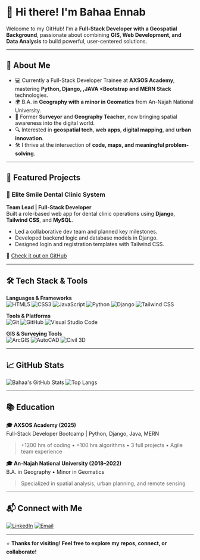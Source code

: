 # 👋 Hi there! I'm Bahaa Ennab

Welcome to my GitHub! I'm a **Full-Stack Developer with a Geospatial Background**, passionate about combining **GIS, Web Development, and Data Analysis** to build powerful, user-centered solutions.

---

## 🚀 About Me
- 💻 Currently a Full-Stack Developer Trainee at **AXSOS Academy**, mastering **Python, Django, ,JAVA <Bootstrap and MERN Stack** technologies.
- 🌍 B.A. in **Geography with a minor in Geomatics** from An-Najah National University.
- 🎯 Former **Surveyor** and **Geography Teacher**, now bringing spatial awareness into the digital world.
- 🔍 Interested in **geospatial tech**, **web apps**, **digital mapping**, and **urban innovation**.
- 🛠 I thrive at the intersection of **code, maps, and meaningful problem-solving**.

---

## 💼 Featured Projects
### 🦷 Elite Smile Dental Clinic System
**Team Lead | Full-Stack Developer**  
Built a role-based web app for dental clinic operations using **Django**, **Tailwind CSS**, and **MySQL**.
- Led a collaborative dev team and planned key milestones.
- Developed backend logic and database models in Django.
- Designed login and registration templates with Tailwind CSS.

🔗 [Check it out on GitHub]([#](https://github.com/Bahaa-Ennab/elite_management.git))

---

## 🛠️ Tech Stack & Tools

**Languages & Frameworks**  
![HTML5](https://img.shields.io/badge/HTML5-E34F26?style=for-the-badge&logo=html5&logoColor=white)
![CSS3](https://img.shields.io/badge/CSS3-1572B6?style=for-the-badge&logo=css3&logoColor=white)
![JavaScript](https://img.shields.io/badge/JavaScript-F7DF1E?style=for-the-badge&logo=javascript&logoColor=black)
![Python](https://img.shields.io/badge/Python-3776AB?style=for-the-badge&logo=python&logoColor=white)
![Django](https://img.shields.io/badge/Django-092E20?style=for-the-badge&logo=django&logoColor=white)
![Tailwind CSS](https://img.shields.io/badge/Tailwind-06B6D4?style=for-the-badge&logo=tailwindcss&logoColor=white)

**Tools & Platforms**  
![Git](https://img.shields.io/badge/Git-F05032?style=for-the-badge&logo=git&logoColor=white)
![GitHub](https://img.shields.io/badge/GitHub-181717?style=for-the-badge&logo=github&logoColor=white)
![Visual Studio Code](https://img.shields.io/badge/VS_Code-007ACC?style=for-the-badge&logo=visualstudiocode&logoColor=white)

**GIS & Surveying Tools**  
![ArcGIS](https://img.shields.io/badge/ArcGIS-0079C1?style=for-the-badge&logo=esri&logoColor=white)
![AutoCAD](https://img.shields.io/badge/AutoCAD-EE3124?style=for-the-badge&logo=autodesk&logoColor=white)
![Civil 3D](https://img.shields.io/badge/Civil3D-0066A1?style=for-the-badge&logo=autodesk&logoColor=white)

---

## 📈 GitHub Stats

![Bahaa's GitHub Stats](https://github-readme-stats.vercel.app/api?username=Bahaa-Ennab&show_icons=true&theme=tokyonight)
![Top Langs](https://github-readme-stats.vercel.app/api/top-langs/?username=Bahaa-Ennab&layout=compact&theme=tokyonight)

---

## 📚 Education

**🎓 AXSOS Academy (2025)**  
Full-Stack Developer Bootcamp | Python, Django, Java, MERN  
> +1200 hrs of coding • +100 hrs algorithms • 3 full projects • Agile team experience

**🎓 An-Najah National University (2018–2022)**  
B.A. in Geography • Minor in Geomatics  
> Specialized in spatial analysis, urban planning, and remote sensing

---

## 📬 Connect with Me

[![LinkedIn](https://img.shields.io/badge/LinkedIn-0A66C2?style=for-the-badge&logo=linkedin&logoColor=white)](https://www.linkedin.com/in/baha-enab-747641281/)
[![Email](https://img.shields.io/badge/Email-D14836?style=for-the-badge&logo=gmail&logoColor=white)](mailto:Bahaenab@gmail.com)

---

⭐ **Thanks for visiting! Feel free to explore my repos, connect, or collaborate!**
